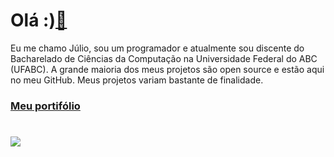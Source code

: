 # Olá :)[👋](https://mega2223.github.io/opengl)

Eu me chamo Júlio, sou um programador e atualmente sou discente do Bacharelado de Ciências da Computação na Universidade Federal do ABC (UFABC).
A grande maioria dos meus projetos são open source e estão aqui no meu GitHub. Meus projetos variam bastante de finalidade.

### [Meu portifólio](https://mega2223.github.io/)   

# 
     
[<img src="https://github.com/Mega2223/Mega2223.github.io/blob/main/media/WorldGenDemo.gif?raw=true">](https://github.com/Mega2223/AguaEngine3D/)

<!--
**Mega2223/Mega2223** is a ✨ _special_ ✨ repository because its `README.md` (this file) appears on your GitHub profile.

Here are some ideas to get you started:

- 🔭 I’m currently working on ...
- 🌱 I’m currently learning ...
- 👯 I’m looking to collaborate on ...
- 🤔 I’m looking for help with ...
- 💬 Ask me about ...
- 📫 How to reach me: ...
- 😄 Pronouns: ...
- ⚡ Fun fact: ...
-->
